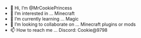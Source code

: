 - 👋 Hi, I’m @MrCookiePrincess
- 👀 I’m interested in ... Minecraft
- 🌱 I’m currently learning ... Magic
- 💞️ I’m looking to collaborate on ... Minecraft plugins or mods
- 📫 How to reach me ... Discord: Cookie@9798

<!---
MrCookiePrincess/Cookie is a ✨ special ✨ repository because its `README.md` (this file) appears on your GitHub profile.
You can click the Preview link to take a look at your changes.
--->

